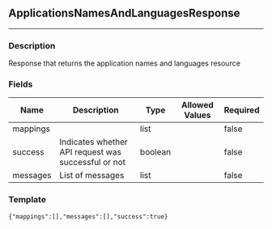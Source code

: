 ## ApplicationsNamesAndLanguagesResponse
---
### Description
Response that returns the application names and languages resource
### Fields
| Name | Description | Type | Allowed Values | Required |
| ---- | ----------- | ---- | -------------- | -------- |
| mappings |  | list |  | false |
| success | Indicates whether API request was successful or not | boolean |  | false |
| messages | List of messages | list |  | false |
### Template
```
{"mappings":[],"messages":[],"success":true}
```
